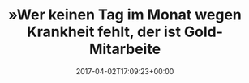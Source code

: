 ---
retweeted: false
source: <a href="https://about.twitter.com/products/tweetdeck" rel="nofollow">TweetDeck</a>
entities:
  hashtags: []
  symbols: []
  user_mentions: []
  urls:
  - url: https://t.co/CchPmDu4l1
    expanded_url: http://bit.ly/2ntX4eO
    display_url: bit.ly/2ntX4eO
    indices:
    - '76'
    - '99'
display_text_range:
- '0'
- '99'
favorite_count: '0'
id_str: '848583150779461634'
truncated: false
retweet_count: '1'
id: '848583150779461634'
possibly_sensitive: false
created_at: Sun Apr 02 17:09:23 +0000 2017
favorited: false
full_text: "»Wer keinen Tag im Monat wegen Krankheit fehlt, der ist Gold-Mitarbeiter.«"
lang: de
quote_url: http://bit.ly/2ntX4eO
tags:
- pesos/twitter
date: '2017-04-02T17:09:23+00:00'
src: https://twitter.com/bascht/status/848583150779461634
original_url: https://twitter.com/bascht/status/848583150779461634
type: twitter_tweet
text: "»Wer keinen Tag im Monat wegen Krankheit fehlt, der ist Gold-Mitarbeiter.«"
title: "»Wer keinen Tag im Monat wegen Krankheit fehlt, der ist Gold-Mitarbeite"

---